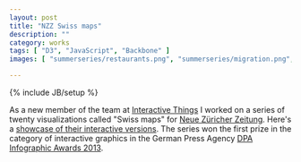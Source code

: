 ```yaml
---
layout: post
title: "NZZ Swiss maps"
description: ""
category: works
tags: [ "D3", "JavaScript", "Backbone" ]
images: [ "summerseries/restaurants.png", "summerseries/migration.png", "summerseries/strompreise.png", "summerseries/wald.png", "summerseries/porsche.png",  "summerseries/distanzen.jpg",  "summerseries/religions.png", "summerseries/gliederung.png", "summerseries/legislative.png", "summerseries/matura.png",  "summerseries/wohnraum.png", "summerseries/polizisten.png", "summerseries/sbb.png", "summerseries/schweizen.png", "summerseries/verkehr.png", "summerseries/wetter.png", "summerseries/anthems.png" ]

---
```

{% include JB/setup %}

As a new member of the team at <a href="http://interactivethings.com">Interactive Things</a> I worked on a series of twenty visualizations called "Swiss maps" for <a href="http://www.nzz.ch/aktuell/inland-sommerserie-schweizer-karten-interaktiv/">Neue Züricher Zeitung</a>. Here's a <a href="http://work.interactivethings.com/nzz-swiss-maps/">showcase of their interactive versions</a>. The series won the first prize in the category of interactive graphics in the German Press Agency <a href="http://www.dpa.de/Pressemitteilungen-Detailansic.107+M5d04e3a21eb.0.html">DPA Infographic Awards 2013</a>.